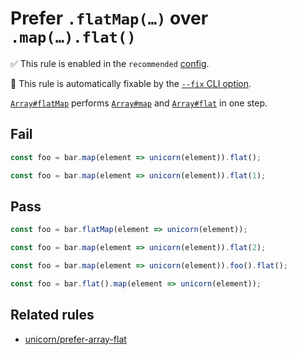 # Prefer `.flatMap(…)` over `.map(…).flat()`

✅ This rule is enabled in the `recommended` [config](https://github.com/sindresorhus/eslint-plugin-unicorn#preset-configs).

🔧 This rule is automatically fixable by the [`--fix` CLI option](https://eslint.org/docs/latest/user-guide/command-line-interface#--fix).

<!-- end auto-generated rule header -->
<!-- Do not manually modify this header. Run: `npm run fix:eslint-docs` -->

[`Array#flatMap`](https://developer.mozilla.org/en-US/docs/Web/JavaScript/Reference/Global_Objects/Array/flatMap) performs [`Array#map`](https://developer.mozilla.org/en-US/docs/Web/JavaScript/Reference/Global_Objects/Array/map) and [`Array#flat`](https://developer.mozilla.org/en-US/docs/Web/JavaScript/Reference/Global_Objects/Array/flat) in one step.

## Fail

```js
const foo = bar.map(element => unicorn(element)).flat();
```

```js
const foo = bar.map(element => unicorn(element)).flat(1);
```

## Pass

```js
const foo = bar.flatMap(element => unicorn(element));
```

```js
const foo = bar.map(element => unicorn(element)).flat(2);
```

```js
const foo = bar.map(element => unicorn(element)).foo().flat();
```

```js
const foo = bar.flat().map(element => unicorn(element));
```

## Related rules

- [unicorn/prefer-array-flat](./prefer-array-flat.md)
